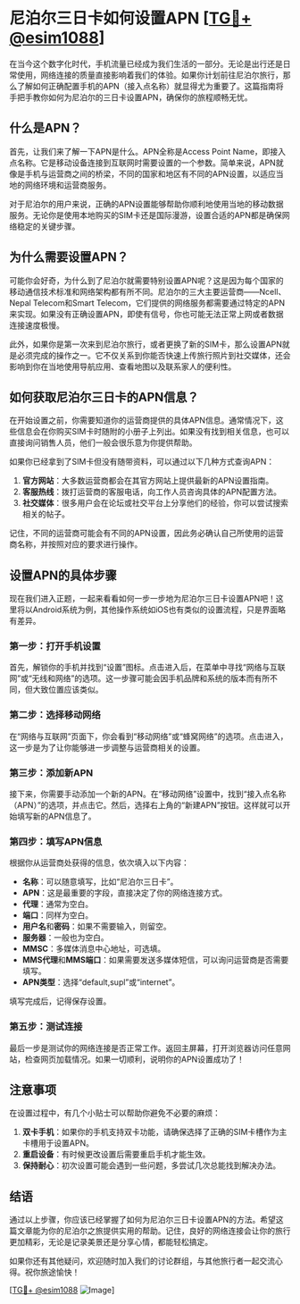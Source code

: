 # 尼泊尔三日卡如何设置APN [[TG💪+ @esim1088](https://t.me/s/esim1088)]

在当今这个数字化时代，手机流量已经成为我们生活的一部分。无论是出行还是日常使用，网络连接的质量直接影响着我们的体验。如果你计划前往尼泊尔旅行，那么了解如何正确配置手机的APN（接入点名称）就显得尤为重要了。这篇指南将手把手教你如何为尼泊尔的三日卡设置APN，确保你的旅程顺畅无忧。

## 什么是APN？

首先，让我们来了解一下APN是什么。APN全称是Access Point Name，即接入点名称。它是移动设备连接到互联网时需要设置的一个参数。简单来说，APN就像是手机与运营商之间的桥梁，不同的国家和地区有不同的APN设置，以适应当地的网络环境和运营商服务。

对于尼泊尔的用户来说，正确的APN设置能够帮助你顺利地使用当地的移动数据服务。无论你是使用本地购买的SIM卡还是国际漫游，设置合适的APN都是确保网络稳定的关键步骤。

## 为什么需要设置APN？

可能你会好奇，为什么到了尼泊尔就需要特别设置APN呢？这是因为每个国家的移动通信技术标准和网络架构都有所不同。尼泊尔的三大主要运营商——Ncell、Nepal Telecom和Smart Telecom，它们提供的网络服务都需要通过特定的APN来实现。如果没有正确设置APN，即使有信号，你也可能无法正常上网或者数据连接速度极慢。

此外，如果你是第一次来到尼泊尔旅行，或者更换了新的SIM卡，那么设置APN就是必须完成的操作之一。它不仅关系到你能否快速上传旅行照片到社交媒体，还会影响到你在当地使用导航应用、查看地图以及联系家人的便利性。

## 如何获取尼泊尔三日卡的APN信息？

在开始设置之前，你需要知道你的运营商提供的具体APN信息。通常情况下，这些信息会在你购买SIM卡时随附的小册子上列出。如果没有找到相关信息，也可以直接询问销售人员，他们一般会很乐意为你提供帮助。

如果你已经拿到了SIM卡但没有随带资料，可以通过以下几种方式查询APN：

1. **官方网站**：大多数运营商都会在其官方网站上提供最新的APN设置指南。
2. **客服热线**：拨打运营商的客服电话，向工作人员咨询具体的APN配置方法。
3. **社交媒体**：很多用户会在论坛或社交平台上分享他们的经验，你可以尝试搜索相关的帖子。

记住，不同的运营商可能会有不同的APN设置，因此务必确认自己所使用的运营商名称，并按照对应的要求进行操作。

## 设置APN的具体步骤

现在我们进入正题，一起来看看如何一步一步地为尼泊尔三日卡设置APN吧！这里将以Android系统为例，其他操作系统如iOS也有类似的设置流程，只是界面略有差异。

### 第一步：打开手机设置

首先，解锁你的手机并找到“设置”图标。点击进入后，在菜单中寻找“网络与互联网”或“无线和网络”的选项。这一步骤可能会因手机品牌和系统的版本而有所不同，但大致位置应该类似。

### 第二步：选择移动网络

在“网络与互联网”页面下，你会看到“移动网络”或“蜂窝网络”的选项。点击进入，这一步是为了让你能够进一步调整与运营商相关的设置。

### 第三步：添加新APN

接下来，你需要手动添加一个新的APN。在“移动网络”设置中，找到“接入点名称（APN）”的选项，并点击它。然后，选择右上角的“新建APN”按钮。这样就可以开始填写新的APN信息了。

### 第四步：填写APN信息

根据你从运营商处获得的信息，依次填入以下内容：
- **名称**：可以随意填写，比如“尼泊尔三日卡”。
- **APN**：这是最重要的字段，直接决定了你的网络连接方式。
- **代理**：通常为空白。
- **端口**：同样为空白。
- **用户名**和**密码**：如果不需要输入，则留空。
- **服务器**：一般也为空白。
- **MMSC**：多媒体消息中心地址，可选填。
- **MMS代理**和**MMS端口**：如果需要发送多媒体短信，可以询问运营商是否需要填写。
- **APN类型**：选择“default,supl”或“internet”。

填写完成后，记得保存设置。

### 第五步：测试连接

最后一步是测试你的网络连接是否正常工作。返回主屏幕，打开浏览器访问任意网站，检查网页加载情况。如果一切顺利，说明你的APN设置成功了！

## 注意事项

在设置过程中，有几个小贴士可以帮助你避免不必要的麻烦：

1. **双卡手机**：如果你的手机支持双卡功能，请确保选择了正确的SIM卡槽作为主卡槽用于设置APN。
2. **重启设备**：有时候更改设置后需要重启手机才能生效。
3. **保持耐心**：初次设置可能会遇到一些问题，多尝试几次总能找到解决办法。

## 结语

通过以上步骤，你应该已经掌握了如何为尼泊尔三日卡设置APN的方法。希望这篇文章能为你的尼泊尔之旅提供实用的帮助。记住，良好的网络连接会让你的旅行更加精彩，无论是记录美景还是分享心情，都能轻松搞定。

如果你还有其他疑问，欢迎随时加入我们的讨论群组，与其他旅行者一起交流心得。祝你旅途愉快！

[[TG💪+ @esim1088](https://t.me/s/esim1088) ![Image](https://i.postimg.cc/4NQfJmqS/Snipaste-2025-05-13-00-14-12.png)]
